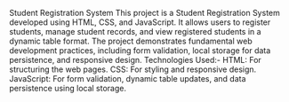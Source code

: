 Student Registration System
This project is a Student Registration System developed using HTML, CSS, and JavaScript. It allows users to register students, manage student records, and view registered students in a dynamic table format. The project demonstrates fundamental web development practices, including form validation, local storage for data persistence, and responsive design.
Technologies Used:-
HTML: For structuring the web pages.
CSS: For styling and responsive design.
JavaScript: For form validation, dynamic table updates, and data persistence using local storage.
